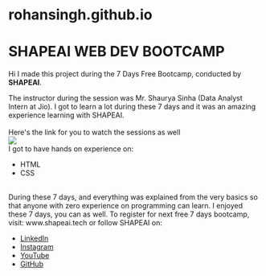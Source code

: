 # rohansingh.github.io
# SHAPEAI WEB DEV BOOTCAMP
Hi I made this project during the 7 Days Free Bootcamp, conducted by <b> SHAPEAI</b>.

The instructor during the session was Mr. Shaurya Sinha (Data Analyst Intern at Jio). I got to
learn a lot during these 7 days and it was an amazing experience learning with SHAPEAI.
<br>
<br>
Here's the link for you to watch the sessions as well
<br>
<a href="https://youtube.com/playlist?list=PL7zl8TDRnbun7K0fECtSMCI2hOCgLBy9a"> 
  <img src="https://github.com/ShapeAI/PYTHON-AND-DATA-ANALYTICS/blob/main/WebD%20poster.png">
</a>
<br>
I got to have hands on experience on:
<ul>
  <li>HTML</li>
  <li>CSS</li>
</ul>
<br>
During these 7 days, and everything was explained from the very basics so that
anyone with zero experience on programming can learn.
I enjoyed these 7 days, you can as well. To register for next free 7 days bootcamp, visit:
www.shapeai.tech
or follow SHAPEAI on:
<ul>
  <li><a href="https://in.linkedin.com/company/shapeai">LinkedIn</a></li>
  <li><a href="https://www.instagram.com/shape.ai/?hl=en">Instagram</a></li>
  <li><a href="https://www.youtube.com/channel/UCTUvDLTW9meuDXWcbmISPdA">YouTube</a></li>
  <li><a href="https://github.com/shapeai">GitHub</a></li>
</ul>
